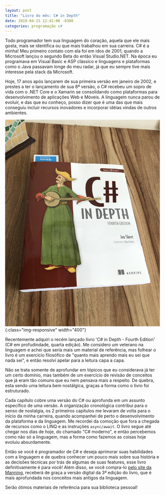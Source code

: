 ```yaml
---
layout: post
title: "Livro do mês: C# in Depth"
date: 2019-04-15 12:41:00 -0300
categories: programação c#
---
```


Todo programador tem sua linguagem do coração, aquela que ele mais gosta, mais se identifica ou que mais trabalhou em sua carreira. C# é a minha! Meu primeiro contato com ela foi em idos de 2001, quando a Microsoft lançou o segundo Beta do então Visual Studio.NET. Na época eu programava em Visual Basic e ASP clássico e linguagens e plataformas como o Java passavam longe do meu radar, já que eu sempre tive mais interesse pela stack da Microsoft.

Hoje, 17 anos após lançarem de sua primeira versão em janeiro de 2002, e prestes a ter o lançamento de sua 8ª versão, o C# recebeu um sopro de vida com o .NET Core e o Xamarin se consolidando como plataformas para desenvolvimento de aplicações Web e Móveis. A linguagem nunca parou de evoluir, e das que eu conheço, posso dizer que é uma das que mais conseguiu incluir recursos inovadores e incorporar idéias vindas de outros ambientes.

![Foto do Livro C# Sharp In Depth - Fourth Edition](/assets/images/book-csharp-in-depth-4ed.jpeg){:class="img-responsive" width="400"}

Recentemente adquiri o recém lançado livro 'C# in Depth - Fourth Edition' (C# em profudindade, quarta edição). Me considero um veterano na linguagem e achei que seria mais um material de referência, mas folhear o livro é um exercício filosófico de "quanto mais aprendo mais eu sei que nada sei", e então resolvi apelar para a leitura capa a capa.

Não se trata somente de aprofundar em tópicos que eu considerava já ter um certo domínio, mas também de um exercício de revisão de conceitos que já eram tão comuns que eu nem pensava mais a respeito. De quebra, esta sendo uma leitura bem nostálgica, graças a forma como o livro foi estruturado.

Cada capítulo cobre uma versão do C# ou aprofunda em um assunto específico de uma versão. A organização cronológica contribui para o senso de nostalgia, os 2 primeiros capítulos me levaram de volta para o início da minha carreira, quando acompanhei de perto o desenvolvimento da plataforma e da linguagem. Me recordei da comoção que fora a chegada de recursos como o LINQ e as instruções `async/await`. O livro segue até chegar nos dias de hoje, do chamado "C# moderno", e então percebemos como não só a linguagem, mas a forma como fazemos as coisas hoje evoluiu absurdamente.

Então se você é programador de C# e deseja aprimorar suas habilidades com a línguagem e de quebra conhecer um pouco mais sobre sua história e as decisões técnicas por trás de algumas de suas features, esse livro definitivamente é para você! Além disso, se você compra-lo [pelo site da Manning](https://www.manning.com/books/c-sharp-in-depth-fourth-edition), receberá de graça a versão digital da 3ª edição do livro, que é mais aprofundada nos conceitos mais antigos da linguagem.

Serão ótimos materiais de referência para sua biblioteca pessoal!